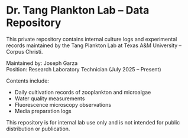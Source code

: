 # Dr. Tang Plankton Lab – Data Repository

This private repository contains internal culture logs and experimental records maintained by the Tang Plankton Lab at Texas A&M University – Corpus Christi.

Maintained by: Joseph Garza  
Position: Research Laboratory Technician (July 2025 – Present)

Contents include:
- Daily cultivation records of zooplankton and microalgae
- Water quality measurements
- Fluorescence microscopy observations
- Media preparation logs

This repository is for internal lab use only and is not intended for public distribution or publication.
